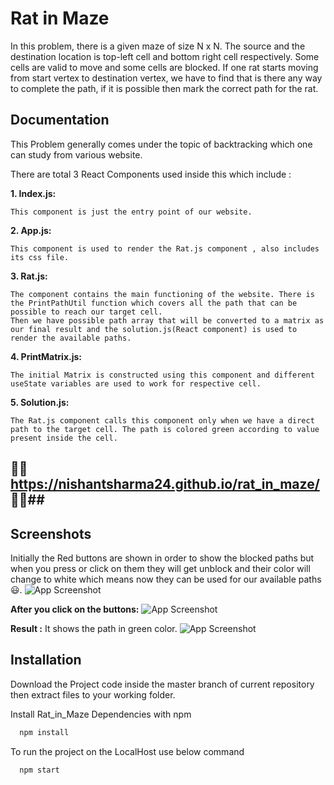 
# Rat in Maze

In this problem, there is a given maze of size N x N. 
The source and the destination location is top-left cell and bottom right cell respectively.
Some cells are valid to move and some cells are blocked. If one rat starts moving from start vertex to destination vertex, we have to find that is there any way to complete the path, if it is possible then mark the correct path for the rat.



## Documentation

This Problem generally comes under the topic of backtracking which one can study from various website.
  
  
  There are total 3 React Components used inside this which include :  
    
  **1. Index.js:**  
   ```
  This component is just the entry point of our website.
   ```
   **2. App.js:**  
   ```
  This component is used to render the Rat.js component , also includes its css file.

   ```  
  **3. Rat.js:**  
   ```
   The component contains the main functioning of the website. There is the PrintPathUtil function which covers all the path that can be possible to reach our target cell.
   Then we have possible path array that will be converted to a matrix as our final result and the solution.js(React component) is used to render the available paths.
  
   ```
   **4. PrintMatrix.js:**  
   ```
   The initial Matrix is constructed using this component and different useState variables are used to work for respective cell. 
  
   ```
   **5. Solution.js:**  
   ```
   The Rat.js component calls this component only when we have a direct path to the target cell. The path is colored green according to value present inside the cell. 
  
   ```
    
   ## 💫💫https://nishantsharma24.github.io/rat_in_maze/ 💫💫##

## Screenshots

Initially the Red buttons are shown in order to show the blocked paths but when you press or click on them 
they will get unblock and their color will change to white which means now they can be used for our available paths 😃. 
![App Screenshot](https://i.postimg.cc/RC8SPC6d/1.png)

**After you click on the buttons:**
![App Screenshot](https://i.postimg.cc/XJVxrvKR/2.png)

**Result :**
It shows the path in green color.
![App Screenshot](https://i.postimg.cc/7L1mPzz1/3.png)


## Installation

Download the Project code inside the master branch of current repository then extract files to your working folder.
  

Install Rat_in_Maze Dependencies with npm

```bash
  npm install  
```
To run the project on the LocalHost use below command
```bash
  npm start
```

